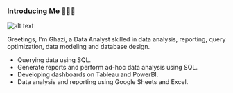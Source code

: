 ### Introducing Me 🙋🏽‍♂️
![alt text](https://github.com/ghazi-hishamuddin/ghazi-hishamuddin/assets/142828521/fdc54748-068a-47a7-92d1-afae9ea455ba)

Greetings, I'm Ghazi, a Data Analyst skilled in data analysis, reporting, query optimization, data modeling and database design.

+ Querying data using SQL.
+ Generate reports and perform ad-hoc data analysis using SQL.
+ Developing dashboards on Tableau and PowerBI.
+ Data analysis and reporting using Google Sheets and Excel.
